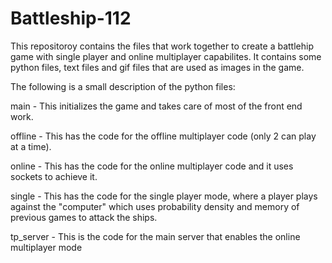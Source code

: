 # Battleship-112
This repositoroy contains the files that work together to create a battlehip game 
with single player and online multiplayer capabilites. It contains some python files, text files and 
gif files that are used as images in the game.

The following is a small description of the python files:

main - This initializes the game and takes care of most of the front end work.

offline - This has the code for the offline multiplayer code (only 2 can play at a time).

online - This has the code for the online multiplayer code and it uses sockets to achieve it.

single - This has the code for the single player mode, where a player plays against the "computer" which uses
         probability density and memory of previous games to attack the ships.

tp_server - This is the code for the main server that enables the online multiplayer mode
